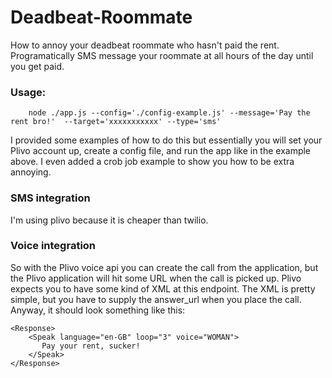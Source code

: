 # Deadbeat-Roommate

How to annoy your deadbeat roommate who hasn't paid the rent. Programatically SMS message your roommate at all hours of the day until you get paid. 


### Usage:

```
	node ./app.js --config='./config-example.js' --message='Pay the rent bro!'  --target='xxxxxxxxxxx' --type='sms'
```

I provided some examples of how to do this but essentially you will set your Plivo account up, create a config file, and run the app like in the example above. I even added a crob job example to show you how to be extra annoying.



### SMS integration

I'm using plivo because it is cheaper than twilio.


### Voice integration

So with the Plivo voice api you can create the call from the application, but the Plivo application will hit some URL when the call is picked up. Plivo expects you to have some kind of XML at this endpoint. The XML is pretty simple, but you have to supply the answer_url when you place the call. Anyway, it should look something like this:

```
<Response>
    <Speak language="en-GB" loop="3" voice="WOMAN">
       Pay your rent, sucker!
    </Speak>
</Response>
```

